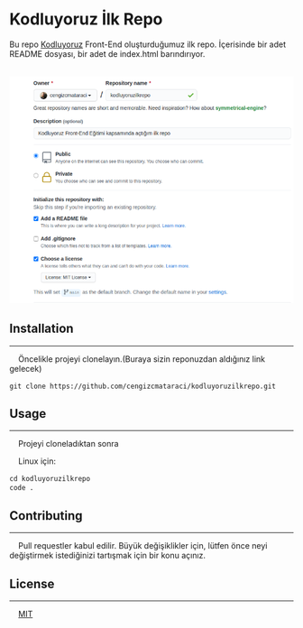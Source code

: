 # **Kodluyoruz İlk Repo**
Bu repo [Kodluyoruz](https://kodluyoruz.org) Front-End oluşturduğumuz ilk repo. İçerisinde bir adet README dosyası, bir adet de index.html barındırıyor.

&nbsp;&nbsp;&nbsp;&nbsp;![](https://github.com/Kodluyoruz/taskforce/blob/main/git/odev1/figures/github.png)

## **Installation**
---
&nbsp;&nbsp;&nbsp;&nbsp;Öncelikle projeyi clonelayın.(Buraya sizin reponuzdan aldığınız link gelecek)
```
git clone https://github.com/cengizcmataraci/kodluyoruzilkrepo.git
```
## **Usage**
---
&nbsp;&nbsp;&nbsp;&nbsp;Projeyi cloneladıktan sonra

&nbsp;&nbsp;&nbsp;&nbsp;Linux için:
```
cd kodluyoruzilkrepo
code .
```

## **Contributing**
---

&nbsp;&nbsp;&nbsp;&nbsp;Pull requestler kabul edilir. Büyük değişiklikler için, lütfen önce neyi değiştirmek istediğinizi tartışmak için bir konu açınız.

## **License**
---
&nbsp;&nbsp;&nbsp;&nbsp;[MIT](https://choosealicense.com/licenses/mit/)




